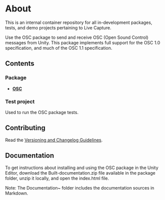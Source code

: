 # About
This is an internal container repository for all in-development packages, tests, and demo projects pertaining to Live Capture.

Use the OSC package to send and receive OSC (Open Sound Control) messages from Unity. This package implements full support for the OSC 1.0 specification, and much of the OSC 1.1 specification.
<a name="Contents"></a>
## Contents
### Package
- **[OSC](Packages/com.unity.media.osc/README.md)**

### Test project
Used to run the OSC package tests.

## Contributing
Read the [Versioning and Changelog Guidelines](https://docs.google.com/document/d/1TEkXz3i3J5QNk3KUALfhf4uP-1B9gaB6zJIJsTAx0cI/edit?usp=sharing).

## Documentation

To get instructions about installing and using the OSC package in the Unity Editor, download the Built-documentation.zip file available in the package folder, unzip it locally, and open the index.html file.

Note: The Documentation~ folder includes the documentation sources in Markdown.
